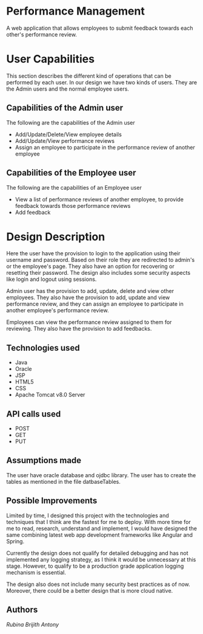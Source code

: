 # Performance Management

A web application that allows employees to submit feedback towards each other's performance review.


# User Capabilities
This section describes the different kind of operations that can be performed by each user. In our design we have two kinds of users. They are the Admin users and the normal employee users.

## Capabilities of the Admin user

The following are the capabilities of the Admin user

* Add/Update/Delete/View employee details
* Add/Update/View performance reviews
* Assign an employee to participate in the performance review of another employee




## Capabilities of the Employee user
The following are the capabilities of an Employee user

* View a list of performance reviews of another employee, to provide feedback towards those performance reviews
* Add feedback


# Design Description

Here the user have the provision to login to the application using their username and password. Based on their role they are redirected to admin's or the employee's page. They also have an option for recovering or resetting their password. The design also includes some security aspects like login and logout using sessions.

Admin user has the provision to add, update, delete and view other employees. They also have the provision to add, update and view performance review, and they can assign an employee to participate in another employee's performance review.

Employees can view the performance review assigned to them for reviewing. They also have the provision to add feedbacks.


## Technologies used

* Java
* Oracle
* JSP
* HTML5
* CSS
* Apache Tomcat v8.0 Server

## API calls used

* POST
* GET
* PUT 


## Assumptions made
The user have oracle database and ojdbc library. The user has to create the tables as mentioned in the file datbaseTables. 

## Possible Improvements

Limited by time, I designed this project with the technologies and techniques that I think are the fastest for me to deploy. With more time for me to read, research, understand and implement, I would have designed the same combining latest web app development frameworks like Angular and Spring.

Currently the design does not qualify for detailed debugging and has not implemented any logging strategy, as I think it would be unnecessary at this stage. However, to qualify to be a production grade application logging mechanism is essential.

The design also does not include many security best practices as of now. Moreover, there could be a better design that is more cloud native.

## Authors

*Rubina Brijith Antony*